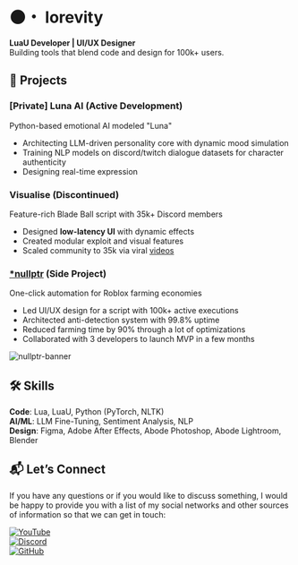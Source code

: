 # 🌑・ lorevity
**LuaU Developer | UI/UX Designer** <br />
Building tools that blend code and design for 100k+ users.

## 🚀 Projects
### **[Private] Luna AI (Active Development)**
Python-based emotional AI modeled "Luna"
- Architecting LLM-driven personality core with dynamic mood simulation
- Training NLP models on discord/twitch dialogue datasets for character authenticity
- Designing real-time expression

### **Visualise (Discontinued)**
Feature-rich Blade Ball script with 35k+ Discord members
- Designed **low-latency UI** with dynamic effects
- Created modular exploit and visual features
- Scaled community to 35k via viral [videos](https://youtube.com/@lorevity)

### **[*nullptr](https://discord.gg/swqnDC5WPC) (Side Project)**
One-click automation for Roblox farming economies
- Led UI/UX design for a script with 100k+ active executions
- Architected anti-detection system with 99.8% uptime
- Reduced farming time by 90% through a lot of optimizations
- Collaborated with 3 developers to launch MVP in a few months

![nullptr-banner](https://github.com/user-attachments/assets/263c6d62-6858-4ae6-a3bb-7dbea8efa593)

## 🛠️ Skills
**Code**: Lua, LuaU, Python (PyTorch, NLTK) <br />
**AI/ML**: LLM Fine-Tuning, Sentiment Analysis, NLP <br />
**Design**: Figma, Adobe After Effects, Abode Photoshop, Abode Lightroom, Blender <br />

## 📬 Let’s Connect
If you have any questions or if you would like to discuss something, I would be happy to provide you with a list of my social networks and other sources of information so that we can get in touch:

[![YouTube](https://img.shields.io/badge/YouTube-@lorevity-FF0000)](https://www.youtube.com/@lorevity) <br />
[![Discord](https://img.shields.io/badge/Discord-@lorevity-5865F2)](https://discordapp.com/users/937392908200472649) <br />
[![GitHub](https://img.shields.io/badge/GitHub-@lorevity-181717)](https://github.com/lorevity) <br />
